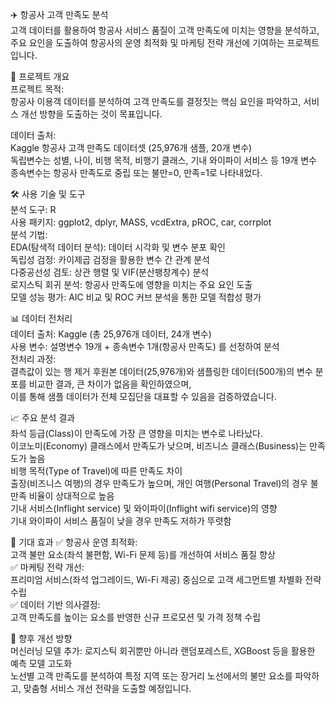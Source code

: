 ✈️ 항공사 고객 만족도 분석  
고객 데이터를 활용하여 항공사 서비스 품질이 고객 만족도에 미치는 영향을 분석하고, 
주요 요인을 도출하여 항공사의 운영 최적화 및 마케팅 전략 개선에 기여하는 프로젝트입니다.  

📌 프로젝트 개요  
프로젝트 목적:  
항공사 이용객 데이터를 분석하여 고객 만족도를 결정짓는 핵심 요인을 파악하고, 서비스 개선 방향을 도출하는 것이 목표입니다.  

데이터 출처:  
Kaggle 항공사 고객 만족도 데이터셋 (25,976개 샘플, 20개 변수)  
독립변수는 성별, 나이, 비행 목적, 비행기 클래스, 기내 와이파이 서비스 등 19개 변수  
종속변수는 항공사 만족도로 중립 또는 불만=0, 만족=1로 나타내었다.   


🛠 사용 기술 및 도구  
분석 도구: R  
사용 패키지: ggplot2, dplyr, MASS, vcdExtra, pROC, car, corrplot  
분석 기법:  
    EDA(탐색적 데이터 분석): 데이터 시각화 및 변수 분포 확인  
    독립성 검정: 카이제곱 검정을 활용한 변수 간 관계 분석  
    다중공선성 검토: 상관 행렬 및 VIF(분산팽창계수) 분석  
    로지스틱 회귀 분석: 항공사 만족도에 영향을 미치는 주요 요인 도출  
    모델 성능 평가: AIC 비교 및 ROC 커브 분석을 통한 모델 적합성 평가  

📊 데이터 전처리  
데이터 출처: Kaggle (총 25,976개 데이터, 24개 변수)  
사용 변수: 설명변수 19개 + 종속변수 1개(항공사 만족도) 를 선정하여 분석    
전처리 과정:    
  결측값이 있는 행 제거 후원본 데이터(25,976개)와 샘플링한 데이터(500개)의 변수 분포를 비교한 결과, 큰 차이가 없음을 확인하였으며,    
  이를 통해 샘플 데이터가 전체 모집단을 대표할 수 있음을 검증하였습니다.    


📈 주요 분석 결과  
좌석 등급(Class)이 만족도에 가장 큰 영향을 미치는 변수로 나타났다.  
  이코노미(Economy) 클래스에서 만족도가 낮으며, 비즈니스 클래스(Business)는 만족도가 높음  
비행 목적(Type of Travel)에 따른 만족도 차이  
  출장(비즈니스 여행)의 경우 만족도가 높으며, 개인 여행(Personal Travel)의 경우 불만족 비율이 상대적으로 높음  
기내 서비스(Inflight service) 및 와이파이(Inflight wifi service)의 영향  
  기내 와이파이 서비스 품질이 낮을 경우 만족도 저하가 뚜렷함  
 
🎯 기대 효과 
✅ 항공사 운영 최적화:   
고객 불만 요소(좌석 불편함, Wi-Fi 문제 등)를 개선하여 서비스 품질 향상   
✅ 마케팅 전략 개선:    
프리미엄 서비스(좌석 업그레이드, Wi-Fi 제공) 중심으로 고객 세그먼트별 차별화 전략 수립    
✅ 데이터 기반 의사결정:      
고객 만족도를 높이는 요소를 반영한 신규 프로모션 및 가격 정책 수립    


🚀 향후 개선 방향  
머신러닝 모델 추가: 로지스틱 회귀뿐만 아니라 랜덤포레스트, XGBoost 등을 활용한 예측 모델 고도화    
노선별 고객 만족도를 분석하여 특정 지역 또는 장거리 노선에서의 불만 요소를 파악하고, 맞춤형 서비스 개선 전략을 도출할 예정입니다.  
